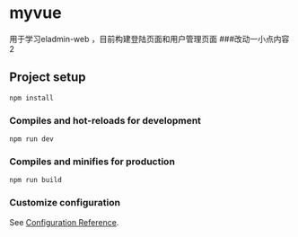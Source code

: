 # myvue

用于学习eladmin-web
，目前构建登陆页面和用户管理页面
###改动一小点内容2

## Project setup
```
npm install
```

### Compiles and hot-reloads for development
```
npm run dev
```

### Compiles and minifies for production
```
npm run build
```

### Customize configuration
See [Configuration Reference](https://cli.vuejs.org/config/).
